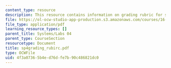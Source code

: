 ```yaml
---
content_type: resource
description: This resource contains information on grading rubric for systems problems.
file: https://ol-ocw-studio-app-production.s3.amazonaws.com/courses/16-01-unified-engineering-i-ii-iii-iv-fall-2005-spring-2006/4f3a07365b4ed76dfe7b90c486821dc0_sp4grading_rubirc.pdf
file_type: application/pdf
learning_resource_types: []
parent_title: Systems/Labs 04
parent_type: CourseSection
resourcetype: Document
title: sp4grading_rubirc.pdf
type: OCWFile
uid: 4f3a0736-5b4e-d76d-fe7b-90c486821dc0
---
```

